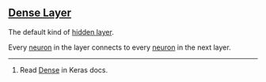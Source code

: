 ## [Dense Layer](#dense-layer)

The default kind of [hidden layer](#hidden-layer).

Every [neuron](#neuron) in the layer connects to every [neuron](#neuron) in the next layer.

---
1. Read [Dense](https://keras.io/layers/core/#dense) in Keras docs.